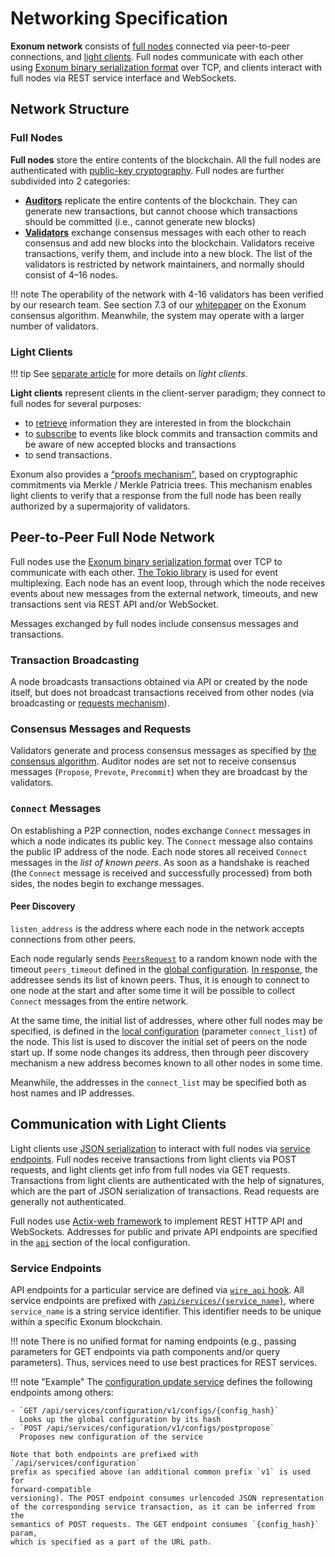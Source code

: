 # Networking Specification

**Exonum network** consists of [full nodes](../glossary.md#full-node)
connected via peer-to-peer connections, and
[light clients](../glossary.md#light-client).
Full nodes communicate with each other
using [Exonum binary serialization format](../glossary.md#binary-serialization)
over TCP, and clients interact with full nodes via REST service interface and
WebSockets.

## Network Structure

### Full Nodes

**Full nodes** store the entire contents of the blockchain. All the full nodes
are authenticated with
[public-key cryptography](../glossary.md#digital-signature).
Full nodes are further subdivided into 2 categories:

- [**Auditors**](../glossary.md#auditor) replicate the entire contents of the
  blockchain. They can generate new transactions, but cannot choose which
  transactions should be committed (i.e., cannot generate new blocks)
- [**Validators**](../glossary.md#validator) exchange consensus messages with
  each other to reach consensus and add new blocks into the blockchain.
  Validators receive transactions, verify them,
  and include into a new block. The list of the validators is restricted by
  network maintainers, and normally should consist of 4–16 nodes.

!!! note
    The operability of the network with 4-16 validators has been verified by
    our research team. See section 7.3 of our [whitepaper][whitepaper] on the
    Exonum consensus algorithm. Meanwhile, the system may operate with a
    larger number of validators.

### Light Clients

!!! tip
    See [separate article](../architecture/clients.md) for more details on
    _light clients_.

**Light clients** represent clients in the client-server paradigm; they connect
to full nodes for several purposes:

- to [retrieve](node-management.md#explorer-api-endpoints) information they are
  interested in from the blockchain
- to [subscribe](node-management.md#explorer-api-sockets) to events like block
  commits and transaction commits and be aware of new accepted blocks and
  transactions
- to send transactions.

Exonum also provides a [“proofs mechanism”](../glossary.md#merkle-proof),
based on cryptographic commitments via Merkle / Merkle Patricia
trees. This mechanism enables light clients to verify that a response from the
full node has been really authorized by a supermajority of validators.

## Peer-to-Peer Full Node Network

Full nodes use the
[Exonum binary serialization format](../glossary.md#binary-serialization)
over TCP to communicate with each other.
[The Tokio library][tokio-lib] is used for event multiplexing. Each node has
an event loop, through which the node receives events about new messages from
the external network, timeouts, and new transactions sent via REST API and/or
WebSocket.

Messages exchanged by full nodes include consensus messages and transactions.

### Transaction Broadcasting

A node broadcasts transactions obtained via API or created by the node itself,
but does not broadcast transactions received from other nodes (via
broadcasting or [requests mechanism](consensus/requests.md)).

### Consensus Messages and Requests

Validators generate and process consensus messages as specified
by [the consensus algorithm](consensus/specification.md).
Auditor nodes are set not to receive consensus messages (`Propose`, `Prevote`,
`Precommit`) when they are broadcast by the validators.

### `Connect` Messages

On establishing a P2P connection, nodes exchange `Connect` messages
in which a node indicates its public key. The `Connect` message also contains
the public IP
address of the node. Each node stores all received `Connect` messages in
the _list of known peers_. As soon as a handshake is reached (the `Connect`
message is received and successfully processed) from both sides, the nodes begin
to exchange messages.

#### Peer Discovery

`listen_address` is the address where each node in the network accepts
connections from other peers.

Each node regularly sends [`PeersRequest`](consensus/requests.md#peersrequest)
to a random known node with the timeout `peers_timeout` defined in the
[global configuration](../architecture/configuration.md#genesisconsensus).
[In response](consensus/requests.md#peersrequest-1), the addressee sends its
list of known peers. Thus, it is enough to connect to one node at the start and
after some time it will be possible to collect `Connect` messages from the
entire network.

At the same time, the initial list of addresses, where other full nodes may
be specified, is defined in the
[local configuration](../glossary.md#local-configuration)
(parameter `connect_list`) of the node. This list is used to discover
the initial set of peers on the node start up. If some node changes its address,
then through peer discovery mechanism a new address becomes known to
all other nodes in some time.

Meanwhile, the addresses in the `connect_list` may be specified both as host
names and IP addresses.

## Communication with Light Clients

Light clients use [JSON serialization](../glossary.md#json-serialization)
to interact with full nodes via
[service endpoints](../glossary.md#service-endpoint).
Full nodes receive transactions from light clients via POST
requests, and light clients get info from full nodes via GET requests.
Transactions from light clients are authenticated with the help of
signatures, which are the part of JSON serialization of transactions. Read
requests are generally not authenticated.

Full nodes use [Actix-web framework](https://actix.rs) to implement REST
HTTP API and WebSockets. Addresses for public and private API endpoints are
specified in the [`api`](../architecture/configuration.md#api) section of the
local configuration.

### Service Endpoints

API endpoints for a particular service are defined via
[`wire_api` hook](../architecture/services.md#rest-api-initialization).
All service endpoints are prefixed with
[`/api/services/{service_name}`](../architecture/services.md#service-identifiers),
where `service_name` is a string service identifier. This identifier needs
to be unique within a specific Exonum blockchain.

!!! note
    There is no unified format for naming endpoints (e.g., passing parameters
    for GET endpoints via path components and/or query parameters).
    Thus, services need to use best practices for REST services.

!!! note "Example"
    The [configuration update service](configuration-updater.md) defines the
    following endpoints among others:

    - `GET /api/services/configuration/v1/configs/{config_hash}`  
      Looks up the global configuration by its hash
    - `POST /api/services/configuration/v1/configs/postpropose`  
      Proposes new configuration of the service

    Note that both endpoints are prefixed with `/api/services/configuration`
    prefix as specified above (an additional common prefix `v1` is used for
    forward-compatible
    versioning). The POST endpoint consumes urlencoded JSON representation
    of the corresponding service transaction, as it can be inferred from the
    semantics of POST requests. The GET endpoint consumes `{config_hash}` param,
    which is specified as a part of the URL path.

[tokio-lib]: https://tokio.rs/
[whitepaper]: https://bitfury.com/content/downloads/wp_consensus_181227.pdf
